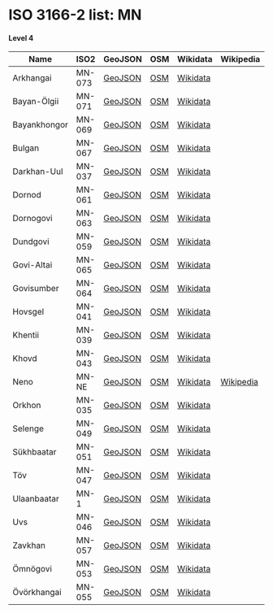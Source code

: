 # ISO 3166-2 list: MN


#### Level 4
Name | ISO2 | GeoJSON | OSM | Wikidata | Wikipedia | population 
--- | --- | --- | --- | --- | --- | --: 
Arkhangai | MN-073 | [GeoJSON](../../geojson/q8/iso2/MN/MN-073.geojson) | [OSM](https://www.openstreetmap.org/relation/270075) | [Wikidata](https://www.wikidata.org/wiki/Q207809) |  | 92,059
Bayan-Ölgii | MN-071 | [GeoJSON](../../geojson/q8/iso2/MN/MN-071.geojson) | [OSM](https://www.openstreetmap.org/relation/3382266) | [Wikidata](https://www.wikidata.org/wiki/Q191792) |  | 100,189
Bayankhongor | MN-069 | [GeoJSON](../../geojson/q8/iso2/MN/MN-069.geojson) | [OSM](https://www.openstreetmap.org/relation/270052) | [Wikidata](https://www.wikidata.org/wiki/Q276200) |  | 83,936
Bulgan | MN-067 | [GeoJSON](../../geojson/q8/iso2/MN/MN-067.geojson) | [OSM](https://www.openstreetmap.org/relation/270073) | [Wikidata](https://www.wikidata.org/wiki/Q209774) |  | 60,014
Darkhan-Uul | MN-037 | [GeoJSON](../../geojson/q8/iso2/MN/MN-037.geojson) | [OSM](https://www.openstreetmap.org/relation/270091) | [Wikidata](https://www.wikidata.org/wiki/Q18827) |  | 100,939
Dornod | MN-061 | [GeoJSON](../../geojson/q8/iso2/MN/MN-061.geojson) | [OSM](https://www.openstreetmap.org/relation/269886) | [Wikidata](https://www.wikidata.org/wiki/Q207795) |  | 76,476
Dornogovi | MN-063 | [GeoJSON](../../geojson/q8/iso2/MN/MN-063.geojson) | [OSM](https://www.openstreetmap.org/relation/270050) | [Wikidata](https://www.wikidata.org/wiki/Q213272) |  | 65,267
Dundgovi | MN-059 | [GeoJSON](../../geojson/q8/iso2/MN/MN-059.geojson) | [OSM](https://www.openstreetmap.org/relation/270094) | [Wikidata](https://www.wikidata.org/wiki/Q211835) |  | 44,429
Govi-Altai | MN-065 | [GeoJSON](../../geojson/q8/iso2/MN/MN-065.geojson) | [OSM](https://www.openstreetmap.org/relation/270054) | [Wikidata](https://www.wikidata.org/wiki/Q192945) |  | 56,209
Govisumber | MN-064 | [GeoJSON](../../geojson/q8/iso2/MN/MN-064.geojson) | [OSM](https://www.openstreetmap.org/relation/270095) | [Wikidata](https://www.wikidata.org/wiki/Q236333) |  | 16,522
Hovsgel | MN-041 | [GeoJSON](../../geojson/q8/iso2/MN/MN-041.geojson) | [OSM](https://www.openstreetmap.org/relation/270072) | [Wikidata](https://www.wikidata.org/wiki/Q244788) |  | 128,159
Khentii | MN-039 | [GeoJSON](../../geojson/q8/iso2/MN/MN-039.geojson) | [OSM](https://www.openstreetmap.org/relation/269885) | [Wikidata](https://www.wikidata.org/wiki/Q239040) |  | 72,609
Khovd | MN-043 | [GeoJSON](../../geojson/q8/iso2/MN/MN-043.geojson) | [OSM](https://www.openstreetmap.org/relation/270055) | [Wikidata](https://www.wikidata.org/wiki/Q194098) |  | 83,517
Neno | MN-NE | [GeoJSON](../../geojson/q8/iso2/MN/MN-NE.geojson) | [OSM](https://www.openstreetmap.org/relation/7800276) | [Wikidata](https://www.wikidata.org/wiki/Q1195298) | [Wikipedia](http://en.wikipedia.org/wiki/en%3ANeno%20District) | 
Orkhon | MN-035 | [GeoJSON](../../geojson/q8/iso2/MN/MN-035.geojson) | [OSM](https://www.openstreetmap.org/relation/270092) | [Wikidata](https://www.wikidata.org/wiki/Q234710) |  | 100,731
Selenge | MN-049 | [GeoJSON](../../geojson/q8/iso2/MN/MN-049.geojson) | [OSM](https://www.openstreetmap.org/relation/270089) | [Wikidata](https://www.wikidata.org/wiki/Q234680) |  | 106,292
Sükhbaatar | MN-051 | [GeoJSON](../../geojson/q8/iso2/MN/MN-051.geojson) | [OSM](https://www.openstreetmap.org/relation/269874) | [Wikidata](https://www.wikidata.org/wiki/Q244804) |  | 59,034
Töv | MN-047 | [GeoJSON](../../geojson/q8/iso2/MN/MN-047.geojson) | [OSM](https://www.openstreetmap.org/relation/3382267) | [Wikidata](https://www.wikidata.org/wiki/Q276195) |  | 90,421
Ulaanbaatar | MN-1 | [GeoJSON](../../geojson/q8/iso2/MN/MN-1.geojson) | [OSM](https://www.openstreetmap.org/relation/270090) | [Wikidata](https://www.wikidata.org/wiki/Q23430) |  | 1,396,288
Uvs | MN-046 | [GeoJSON](../../geojson/q8/iso2/MN/MN-046.geojson) | [OSM](https://www.openstreetmap.org/relation/270059) | [Wikidata](https://www.wikidata.org/wiki/Q192942) |  | 80,763
Zavkhan | MN-057 | [GeoJSON](../../geojson/q8/iso2/MN/MN-057.geojson) | [OSM](https://www.openstreetmap.org/relation/4074177) | [Wikidata](https://www.wikidata.org/wiki/Q167764) |  | 69,916
Ömnögovi | MN-053 | [GeoJSON](../../geojson/q8/iso2/MN/MN-053.geojson) | [OSM](https://www.openstreetmap.org/relation/270051) | [Wikidata](https://www.wikidata.org/wiki/Q235579) |  | 61,655
Övörkhangai | MN-055 | [GeoJSON](../../geojson/q8/iso2/MN/MN-055.geojson) | [OSM](https://www.openstreetmap.org/relation/270074) | [Wikidata](https://www.wikidata.org/wiki/Q234713) |  | 100,731

